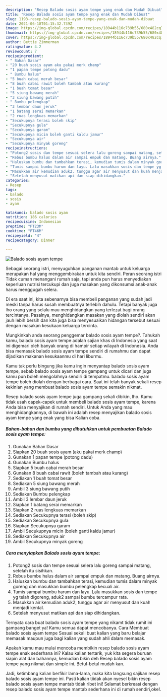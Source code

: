 ```yaml
---
description: "Resep Balado sosis ayam tempe yang enak dan Mudah Dibuat"
title: "Resep Balado sosis ayam tempe yang enak dan Mudah Dibuat"
slug: 1193-resep-balado-sosis-ayam-tempe-yang-enak-dan-mudah-dibuat
date: 2021-06-18T01:15:32.739Z
image: https://img-global.cpcdn.com/recipes/18944b116c739b55/680x482cq70/balado-sosis-ayam-tempe-foto-resep-utama.jpg
thumbnail: https://img-global.cpcdn.com/recipes/18944b116c739b55/680x482cq70/balado-sosis-ayam-tempe-foto-resep-utama.jpg
cover: https://img-global.cpcdn.com/recipes/18944b116c739b55/680x482cq70/balado-sosis-ayam-tempe-foto-resep-utama.jpg
author: Bettie Zimmerman
ratingvalue: 4.2
reviewcount: 7
recipeingredient:
- " Bahan Dasar"
- "20 buah sosis ayam aku pakai merk champ"
- "1 papan tempe potong dadu"
- " Bumbu halus"
- "5 buah cabai merah besar"
- "8 buah cabai rawit boleh tambah atau kurang"
- "1 buah tomat besar"
- "5 siung bawang merah"
- "3 siung bawang putih"
- " Bumbu pelengkap"
- "3 lembar daun jeruk"
- "1 batang serai memarkan"
- "2 ruas lengkuas memarkan"
- "Secukupnya terasi boleh skip"
- "Secukupnya gula"
- "Secukupnya garam"
- "Secukupnya micin boleh ganti kaldu jamur"
- "Secukupnya air"
- "Secukupnya minyak goreng"
recipeinstructions:
- "Potong2 sosis dan tempe sesuai selera lalu goreng sampai matang, setelah itu sisihkan."
- "Rebus bumbu halus dalam air sampai empuk dan matang. Buang airnya."
- "Haluskan bumbu dan tambahkan terasi, kemudian tumis dalam minyak goreng dan masukkan bumbu pelengkap kecuali air."
- "Tumis sampai bumbu harum dan layu. Lalu masukkan sosis dan tempe yg telah digoreng, aduk2 sampai bumbu tercampur rata."
- "Masukkan air kemudian aduk2, tunggu agar air menyusut dan kuah menjadi kental."
- "Setelah menyusut matikan api dan siap dihidangkan."
categories:
- Resep
tags:
- balado
- sosis
- ayam

katakunci: balado sosis ayam 
nutrition: 186 calories
recipecuisine: Indonesian
preptime: "PT23M"
cooktime: "PT46M"
recipeyield: "4"
recipecategory: Dinner

---
```



![Balado sosis ayam tempe](https://img-global.cpcdn.com/recipes/18944b116c739b55/680x482cq70/balado-sosis-ayam-tempe-foto-resep-utama.jpg)

Sebagai seorang istri, menyuguhkan panganan mantab untuk keluarga merupakan hal yang menggembirakan untuk kita sendiri. Peran seorang istri Tidak cuman menangani rumah saja, tapi anda pun harus menyediakan keperluan nutrisi tercukupi dan juga masakan yang dikonsumsi anak-anak harus menggugah selera.

Di era  saat ini, kita sebenarnya bisa membeli panganan yang sudah jadi meski tanpa harus susah membuatnya terlebih dahulu. Tetapi banyak juga lho orang yang selalu mau menghidangkan yang terlezat bagi orang tercintanya. Pasalnya, menghidangkan masakan yang diolah sendiri akan jauh lebih bersih dan kita juga bisa menyesuaikan hidangan tersebut sesuai dengan masakan kesukaan keluarga tercinta. 



Mungkinkah anda seorang penggemar balado sosis ayam tempe?. Tahukah kamu, balado sosis ayam tempe adalah sajian khas di Indonesia yang saat ini digemari oleh banyak orang di hampir setiap wilayah di Indonesia. Anda bisa memasak balado sosis ayam tempe sendiri di rumahmu dan dapat dijadikan makanan kesukaanmu di hari liburmu.

Kamu tak perlu bingung jika kamu ingin menyantap balado sosis ayam tempe, sebab balado sosis ayam tempe gampang untuk dicari dan juga kamu pun boleh mengolahnya sendiri di tempatmu. balado sosis ayam tempe boleh diolah dengan berbagai cara. Saat ini telah banyak sekali resep kekinian yang membuat balado sosis ayam tempe semakin nikmat.

Resep balado sosis ayam tempe juga gampang sekali dibikin, lho. Kamu tidak usah capek-capek untuk membeli balado sosis ayam tempe, karena Anda bisa menyajikan di rumah sendiri. Untuk Anda yang mau menghidangkannya, di bawah ini adalah resep menyajikan balado sosis ayam tempe yang enak yang bisa Kalian coba.

<!--inarticleads1-->

##### Bahan-bahan dan bumbu yang dibutuhkan untuk pembuatan Balado sosis ayam tempe:

1. Gunakan  Bahan Dasar
1. Siapkan 20 buah sosis ayam (aku pakai merk champ)
1. Gunakan 1 papan tempe (potong dadu)
1. Gunakan  Bumbu halus
1. Siapkan 5 buah cabai merah besar
1. Gunakan 8 buah cabai rawit (boleh tambah atau kurang)
1. Sediakan 1 buah tomat besar
1. Sediakan 5 siung bawang merah
1. Ambil 3 siung bawang putih
1. Sediakan  Bumbu pelengkap
1. Ambil 3 lembar daun jeruk
1. Siapkan 1 batang serai memarkan
1. Siapkan 2 ruas lengkuas memarkan
1. Sediakan Secukupnya terasi (boleh skip)
1. Sediakan Secukupnya gula
1. Siapkan Secukupnya garam
1. Ambil Secukupnya micin (boleh ganti kaldu jamur)
1. Sediakan Secukupnya air
1. Ambil Secukupnya minyak goreng




<!--inarticleads2-->

##### Cara menyiapkan Balado sosis ayam tempe:

1. Potong2 sosis dan tempe sesuai selera lalu goreng sampai matang, setelah itu sisihkan.
1. Rebus bumbu halus dalam air sampai empuk dan matang. Buang airnya.
1. Haluskan bumbu dan tambahkan terasi, kemudian tumis dalam minyak goreng dan masukkan bumbu pelengkap kecuali air.
1. Tumis sampai bumbu harum dan layu. Lalu masukkan sosis dan tempe yg telah digoreng, aduk2 sampai bumbu tercampur rata.
1. Masukkan air kemudian aduk2, tunggu agar air menyusut dan kuah menjadi kental.
1. Setelah menyusut matikan api dan siap dihidangkan.




Ternyata cara buat balado sosis ayam tempe yang nikamt tidak rumit ini gampang banget ya! Kamu semua dapat mencobanya. Cara Membuat balado sosis ayam tempe Sesuai sekali buat kalian yang baru belajar memasak maupun juga bagi kalian yang sudah ahli dalam memasak.

Apakah kamu mau mulai mencoba membikin resep balado sosis ayam tempe enak sederhana ini? Kalau kalian tertarik, yuk kita segera buruan siapin alat dan bahannya, kemudian bikin deh Resep balado sosis ayam tempe yang nikmat dan simple ini. Betul-betul mudah kan. 

Jadi, ketimbang kalian berfikir lama-lama, maka kita langsung sajikan resep balado sosis ayam tempe ini. Pasti kalian tiidak akan nyesel bikin resep balado sosis ayam tempe mantab tidak ribet ini! Selamat berkreasi dengan resep balado sosis ayam tempe mantab sederhana ini di rumah sendiri,oke!.

